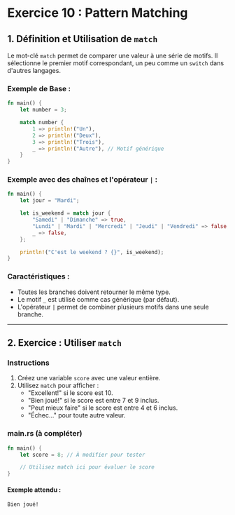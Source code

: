 # Exercice 10 : Pattern Matching


## **1. Définition et Utilisation de `match`**

Le mot-clé `match` permet de comparer une valeur à une série de motifs. Il sélectionne le premier motif correspondant, un peu comme un `switch` dans d'autres langages.

### **Exemple de Base :**
```rust
fn main() {
    let number = 3;

    match number {
        1 => println!("Un"),
        2 => println!("Deux"),
        3 => println!("Trois"),
        _ => println!("Autre"), // Motif générique
    }
}
```

### **Exemple avec des chaînes et l'opérateur `|` :**
```rust
fn main() {
    let jour = "Mardi";

    let is_weekend = match jour {
        "Samedi" | "Dimanche" => true,
        "Lundi" | "Mardi" | "Mercredi" | "Jeudi" | "Vendredi" => false,
        _ => false,
    };

    println!("C'est le weekend ? {}", is_weekend);
}
```

### **Caractéristiques :**
- Toutes les branches doivent retourner le même type.
- Le motif `_` est utilisé comme cas générique (par défaut).
- L'opérateur `|` permet de combiner plusieurs motifs dans une seule branche.

---

## **2. Exercice : Utiliser `match`**

### Instructions
1. Créez une variable `score` avec une valeur entière.
2. Utilisez `match` pour afficher :
   - "Excellent!" si le score est 10.
   - "Bien joué!" si le score est entre 7 et 9 inclus.
   - "Peut mieux faire" si le score est entre 4 et 6 inclus.
   - "Échec..." pour toute autre valeur.

### **main.rs (à compléter)**
```rust
fn main() {
    let score = 8; // À modifier pour tester

    // Utilisez match ici pour évaluer le score
}
```

#### Exemple attendu :
```plaintext
Bien joué!
```
